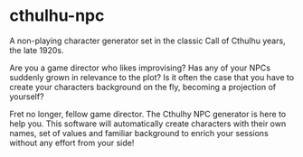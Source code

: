 # cthulhu-npc
A non-playing character generator set in the classic Call of Cthulhu years, the late 1920s.

Are you a game director who likes improvising? Has any of your NPCs suddenly grown in relevance to the plot? Is it often the case that you have to create your characters background on the fly, becoming a projection of yourself?

Fret no longer, fellow game director. The Cthulhy NPC generator is here to help you. This software will automatically create characters with their own names, set of values and familiar background to enrich your sessions without any effort from your side!